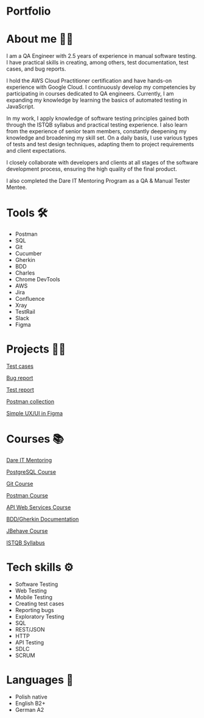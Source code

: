 # Portfolio
# About me 🙋‍♀️
I am a QA Engineer with 2.5 years of experience in manual software testing. I have practical skills in creating, among others, test documentation, test cases, and bug reports.


I hold the AWS Cloud Practitioner certification and have hands-on experience with Google Cloud. I continuously develop my competencies by participating in courses dedicated to QA engineers. Currently, I am expanding my knowledge by learning the basics of automated testing in JavaScript.


In my work, I apply knowledge of software testing principles gained both through the ISTQB syllabus and practical testing experience. I also learn from the experience of senior team members, constantly deepening my knowledge and broadening my skill set. On a daily basis, I use various types of tests and test design techniques, adapting them to project requirements and client expectations.


I closely collaborate with developers and clients at all stages of the software development process, ensuring the high quality of the final product.


I also completed the Dare IT Mentoring Program as a QA & Manual Tester Mentee.
# Tools 🛠
- Postman
- SQL
- Git
- Cucumber
- Gherkin
- BDD
- Charles
- Chrome DevTools
- AWS
- Jira
- Confluence
- Xray
- TestRail
- Slack
- Figma
# Projects 👩‍💻

[Test cases](https://github.com/cynamonia/respol-sklep-gherkin)

[Bug report](https://docs.google.com/document/d/18pCCevYuLpDqy68ciweajgdO-w_QMC_X9ZzNql0tJvw/edit)

[Test report](https://docs.google.com/document/d/1TCaJi_TvUCyPrwXSRYFAxiZEzSNc0_qMCeDuZnV_sK4/edit)

[Postman collection](https://github.com/cynamonia/portfolio/blob/d65e29c62369b32d4a180ff135ef6de4d3b00dbe/RespolHPL%20API%20testing.postman_collection.json)

[Simple UX/UI in Figma](https://www.figma.com/file/NEC3SKjTlGM8lvjmgpOCzc/Untitled?type=design&node-id=0%3A1&mode=design&t=K0mpwiXbGNZMC3zS-1)
# Courses 📚
[Dare IT Mentoring](https://www.dareit.io/mentoring)

[PostgreSQL Course](https://www.udemy.com/share/103RWg3@Q2JrY8RpRs2KvmaBXjHLMj8Id380CFi5GGFqKQ9rLLkpSqWGgdZ7V2zU00vXGhYm-A==/)

[Git Course](https://www.youtube.com/watch?v=8JJ101D3knE&t=2289s)

[Postman Course](https://www.youtube.com/watch?v=cGn_LTFCif0&list=PLhW3qG5bs-L9P22XSnRe4suiWL4acXG-g)

[API Web Services Course](https://www.youtube.com/playlist?list=PLhW3qG5bs-L9E2KV6vVdB-YTk-sRxmRAB)

[BDD/Gherkin Documentation](https://cucumber.io/docs/gherkin/)

[JBehave Course](https://jbehave.org/reference/stable/index.html)

[ISTQB Syllabus](https://sjsi.org/ist-qb/do-pobrania/)

# Tech skills ⚙️
- Software Testing
- Web Testing
- Mobile Testing
- Creating test cases
- Reporting bugs
- Exploratory Testing
- SQL
- REST/JSON
- HTTP
- API Testing
- SDLC
- SCRUM
# Languages 💬
- Polish native
- English B2+
- German A2
